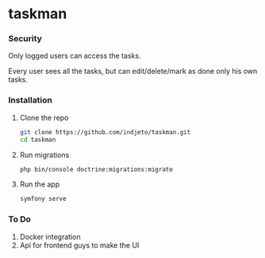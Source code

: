 # taskman


### Security

Only logged users can access the tasks.

Every user sees all the tasks, but can edit/delete/mark as done only his own tasks.



### Installation

1. Clone the repo
   ```sh
   git clone https://github.com/indjeto/taskman.git
   cd taskman
   ```
2. Run migrations
   ```sh
   php bin/console doctrine:migrations:migrate
   ```
2. Run the app
   ```sh
   symfony serve
   ```

### To Do

1. Docker integration
2. Api for frontend guys to make the UI